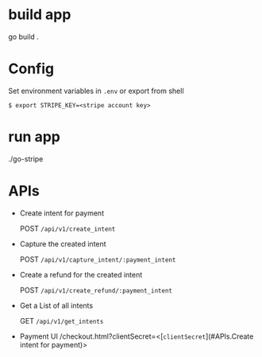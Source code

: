 
# build app 
go build .


# Config
Set environment variables in `.env`
or export from shell
```shell
$ export STRIPE_KEY=<stripe account key>
```

# run app
./go-stripe


# APIs
- Create intent for payment
  
  POST `/api/v1/create_intent`


- Capture the created intent 
  
    POST `/api/v1/capture_intent/:payment_intent`
  

- Create a refund for the created intent
  
    POST `/api/v1/create_refund/:payment_intent`
  

- Get a List of all intents
  
    GET `/api/v1/get_intents`


- Payment UI
  /checkout.html?clientSecret=<[`clientSecret`](#APIs.Create intent for payment)>